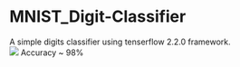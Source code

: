 # MNIST_Digit-Classifier

A simple digits classifier using tenserflow 2.2.0 framework.<br>
<img src='pic-1' />
Accuracy ~ 98%
